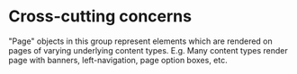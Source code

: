 # Cross-cutting concerns

"Page" objects in this group represent elements which are rendered on pages of varying
underlying content types.  E.g. Many content types render page with banners, left-navigation,
page option boxes, etc.
